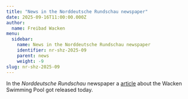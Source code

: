 ```yaml
---
title: "News in the Norddeutsche Rundschau newspaper"
date: 2025-09-16T11:00:00.000Z
author:
  name: Freibad Wacken
menu:
  sidebar:
    name: News in the Norddeutsche Rundschau newspaper
    identifier: nr-shz-2025-09
    parent: news
    weight: -9
slug: nr-shz-2025-09
---
```


In the _Norddeutsche Rundschau_ newspaper a [article](https://www.shz.de/lokales/itzehoe/artikel/weniger-besucher-hohe-kosten-freibad-wacken-kaempft-um-zukunft-49255518) about the Wacken Swimming Pool got released today.
